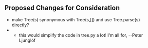 ## Proposed Changes for Consideration

* make Tree(s) synonymous with Tree(s,[]) and use Tree.parse(s) directly?
* * this would simplify the code in tree.py a lot! I'm all for, --Peter Ljunglöf
